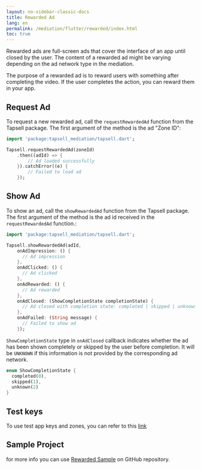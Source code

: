 ```yaml
---
layout: no-sidebar-classic-docs
title: Rewarded Ad
lang: en
permalink: /mediation/flutter/rewarded/index.html
toc: true
---
```


Rewarded ads are full-screen ads that cover the interface of an app until closed by the user. The content of a rewarded
ad might be varying depending on the ad network type in the mediation.

The purpose of a rewarded ad is to reward users with something after completing the video. If the user completes the
action, you can reward them in your app.

## Request Ad

To request a new rewarded ad, call the `requestRewardedAd` function from the Tapsell package. The first argument of the
method is the ad "Zone ID":

```dart
import 'package:tapsell_mediation/tapsell.dart';

Tapsell.requestRewardedAd(zoneId)
    .then((adId) => {
        // Ad loaded successfully
    }).catchError((e) {
        // Failed to load ad
    });
```

## Show Ad

To show an ad, call the `showRewardedAd` function from the Tapsell package. The first argument of the method is the ad
id received in the `requestRewardedAd` function.:

```dart
import 'package:tapsell_mediation/tapsell.dart';

Tapsell.showRewardedAd(adId, 
    onAdImpression: () {
      // Ad impression
    }, 
    onAdClicked: () {
      // Ad clicked
    }, 
    onAdRewarded: () {
      // Ad rewarded
    }, 
    onAdClosed: (ShowCompletionState completionState) {
      // Ad closed with completion state: completed | skipped | unknown
    },
    onAdFailed: (String message) {
      // Failed to show ad
    });
```

`ShowCompletionState` type in `onAdClosed` callback indicates whether the ad has been shown completely or skipped by the
user before completion. It will be `UNKNOWN` if this information is not provided by the corresponding ad network.

```dart
enum ShowCompletionState {
  completed(0),
  skipped(1),
  unknown(2)
}
```

## Test keys

To use test app keys and zones, you can refer to this [link](../../test)


## Sample Project

for more info you can
use [Rewarded Sample](https://github.com/tapsellorg/TapsellMediation-FlutterSample/tree/master/src/screens/rewarded)
on GitHub repository.
